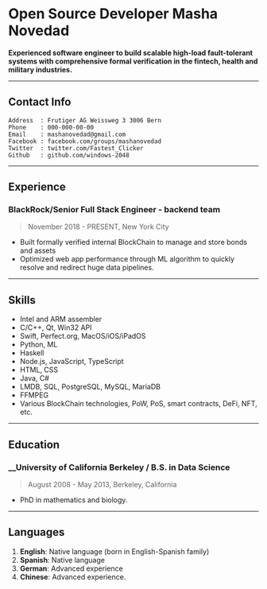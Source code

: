 # __Open Source Developer Masha Novedad__

__Experienced software engineer to build scalable high-load fault-tolerant systems with comprehensive formal verification in the fintech, health and military industries.__

---

## __Contact Info__

```
Address  : Frutiger AG Weissweg 3 3006 Bern
Phone    : 000-000-00-00
Email    : mashanovedad@gmail.com
Facebook : facebook.com/groups/mashanovedad
Twitter  : twitter.com/Fastest_Clicker
Github   : github.com/windows-2048
```

---

## __Experience__

### __BlackRock/Senior Full Stack Engineer - backend team__

> November 2018 - PRESENT, New York City

* Built formally verified internal BlockChain to manage and store bonds and assets
* Optimized web app performance through ML algorithm to quickly resolve and redirect huge data pipelines.

---

## __Skills__

- Intel and ARM assembler
- C/C++, Qt, Win32 API
- Swift, Perfect.org, MacOS/iOS/iPadOS
- Python, ML
- Haskell
- Node.js, JavaScript, TypeScript
- HTML, CSS
- Java, C#
- LMDB, SQL, PostgreSQL, MySQL, MariaDB
- FFMPEG
- Various BlockChain technologies, PoW, PoS, smart contracts, DeFi, NFT, etc.

---

## __Education__

### __University of California Berkeley / B.S. in Data Science

> August 2008 - May 2013, Berkeley, California

* PhD in mathematics and biology.

---

## __Languages__

1. **English**: Native language (born in English-Spanish family)
2. **Spanish**: Native language
3. **German**: Advanced experience
4. **Chinese**: Advanced experience.
